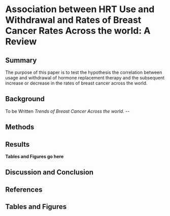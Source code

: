 # Association between HRT Use and Withdrawal and Rates of Breast Cancer Rates Across the world: A Review

## Summary

The purpose of this paper is to test the hypothesis the correlation between usage and withdrawal of hormone replacement therapy and the subsequent increase or decrease in the rates of breast cancer across the world.

## Background

To be Written
*Trends of Breast Cancer Across the world*. -- 


## Methods

## Results
**Tables and Figures go here**

## Discussion and Conclusion

## References

## Tables and Figures

